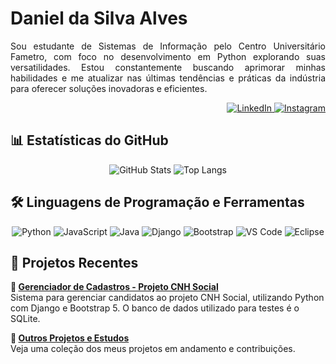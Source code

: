 # Daniel da Silva Alves

<p align="justify">
  Sou estudante de Sistemas de Informação pelo Centro Universitário Fametro, com foco no desenvolvimento em Python explorando suas versatilidades. Estou constantemente buscando aprimorar minhas habilidades e me atualizar nas últimas tendências e práticas da indústria para oferecer soluções inovadoras e eficientes.
</p>

<p align="right">
  <a href="https://www.linkedin.com/in/danielsilvas-system">
    <img src="https://img.shields.io/badge/LinkedIn-0077B5?style=for-the-badge&logo=linkedin&logoColor=white" alt="LinkedIn"/>
  </a>
  <a href="https://www.instagram.com/daniel.silva.dev/">
    <img src="https://img.shields.io/badge/Instagram-405DE6?style=for-the-badge&logo=instagram&logoColor=white" alt="Instagram"/>
  </a>
</p>


## 📊 Estatísticas do GitHub

<p align="center">
  <img src="https://github-readme-stats.vercel.app/api?username=Daniel-da-Silva-Alves&theme=transparent&bg_color=000000&border_color=007ACC&show_icons=true&icon_color=007ACC&title_color=FFFFFF&text_color=FFFFFF" alt="GitHub Stats"/>
  <img src="https://github-readme-stats-git-masterrstaa-rickstaa.vercel.app/api/top-langs/?username=Daniel-da-Silva-Alves&bg_color=000000&border_color=007ACC&title_color=FFFFFF&text_color=FFFFFF" alt="Top Langs"/>
</p>

## 🛠️ Linguagens de Programação e Ferramentas

<p align="center">
  <img src="https://img.shields.io/badge/python-3670A0?style=for-the-badge&logo=python&logoColor=ffdd54" alt="Python"/>
  <img src="https://img.shields.io/badge/javascript-F7DF1E?style=for-the-badge&logo=javascript&logoColor=000" alt="JavaScript"/>
  <img src="https://img.shields.io/badge/java-007396?style=for-the-badge&logo=java&logoColor=white" alt="Java"/>
  <img src="https://img.shields.io/badge/django-092E20?style=for-the-badge&logo=django&logoColor=white" alt="Django"/>
  <img src="https://img.shields.io/badge/bootstrap-563D7C?style=for-the-badge&logo=bootstrap&logoColor=white" alt="Bootstrap"/>
  <img src="https://img.shields.io/badge/VS%20Code-007ACC?style=for-the-badge&logo=visual-studio-code&logoColor=white" alt="VS Code"/>
  <img src="https://img.shields.io/badge/Eclipse-2C2255?style=for-the-badge&logo=eclipse&logoColor=white" alt="Eclipse"/>
</p>

## 💼 Projetos Recentes

**🚀 [Gerenciador de Cadastros - Projeto CNH Social](link_para_o_repositorio)**  
Sistema para gerenciar candidatos ao projeto CNH Social, utilizando Python com Django e Bootstrap 5. O banco de dados utilizado para testes é o SQLite.

**🌟 [Outros Projetos e Estudos](https://github.com/Daniel-da-Silva-Alves?tab=repositories)**  
Veja uma coleção dos meus projetos em andamento e contribuições.

</p>
